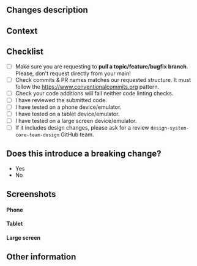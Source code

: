 ## Changes description
<!--- Describe your changes in details. -->

## Context
<!--- Why is this change required? What problem does it solve? -->
<!--- If it fixes an opened issue, please link to the issue here. -->

## Checklist
<!--- Feel free to add other steps if needed. -->

- [ ] Make sure you are requesting to **pull a topic/feature/bugfix branch**. Please, don't request directly from your main!
- [ ] Check commits & PR names matches our requested structure. It must follow the https://www.conventionalcommits.org pattern.
- [ ] Check your code additions will fail neither code linting checks.
- [ ] I have reviewed the submitted code.
- [ ] I have tested on a phone device/emulator.
- [ ] I have tested on a tablet device/emulator.
- [ ] I have tested on a large screen device/emulator.
- [ ] If it includes design changes, please ask for a review `design-system-core-team-design` GitHub team.

## Does this introduce a breaking change?
<!-- If this introduces a breaking change, please describe the impact and migration path for existing applications below. -->

- Yes
- No

## Screenshots

#### Phone
<!--- Put your phone screenshots here. -->

#### Tablet
<!--- Put your tablet screenshots here. -->

#### Large screen
<!--- Put your large screen screenshots here. -->

## Other information
<!-- Any other information that is important to this PR such as screenshots of how the component looks before and after the change. You can also remove this section. -->
